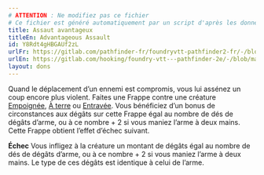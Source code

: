 ```yaml
---
# ATTENTION : Ne modifiez pas ce fichier
# Ce fichier est généré automatiquement par un script d'après les données du module Foundry VTT officiel et de sa traduction
title: Assaut avantageux
titleEn: Advantageous Assault
id: Y8Rdt4gHBGAUf2zL
urlFr: https://gitlab.com/pathfinder-fr/foundryvtt-pathfinder2-fr/-/blob/master/data/feats/Y8Rdt4gHBGAUf2zL.htm
urlEn: https://gitlab.com/hooking/foundry-vtt---pathfinder-2e/-/blob/master/packs/data/feats.db/advantageous-assault.json
layout: dons
---
```

Quand le déplacement d’un ennemi est compromis, vous lui assénez un coup encore plus violent. Faites une Frappe contre une créature [Empoignée](../conditions/agrippé-empoigné.html), [À terre](../conditions/à-terre.html) ou [Entravée](../conditions/entravé.html). Vous bénéficiez d’un bonus de circonstances aux dégâts sur cette Frappe égal au nombre de dés de dégâts d’arme, ou à ce nombre + 2 si vous maniez l’arme à deux mains. Cette Frappe obtient l’effet d’échec suivant.

**Échec** Vous infligez à la créature un montant de dégâts égal au nombre de dés de dégâts d’arme, ou à ce nombre + 2 si vous maniez l’arme à deux mains. Le type de ces dégâts est identique à celui de l’arme.
